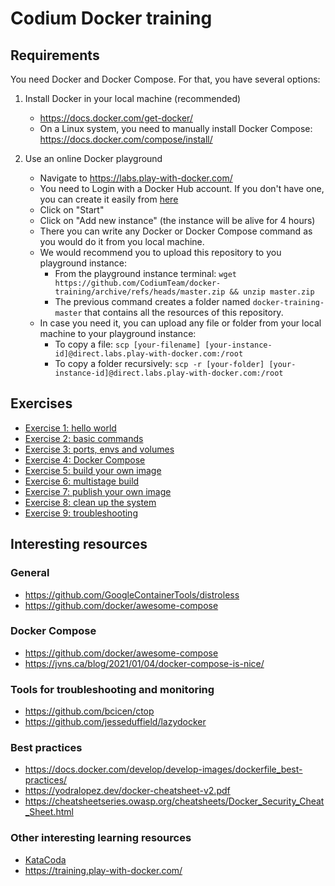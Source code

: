 # Codium Docker training

## Requirements

You need Docker and Docker Compose. For that, you have several options:

1. Install Docker in your local machine (recommended)

   - https://docs.docker.com/get-docker/
   - On a Linux system, you need to manually install Docker Compose: https://docs.docker.com/compose/install/

2. Use an online Docker playground
   - Navigate to https://labs.play-with-docker.com/
   - You need to Login with a Docker Hub account. If you don't have one, you can create it easily from [here](https://hub.docker.com/signup)
   - Click on "Start"
   - Click on "Add new instance" (the instance will be alive for 4 hours)
   - There you can write any Docker or Docker Compose command as you would do it from you local machine.
   - We would recommend you to upload this repository to you playground instance:
     - From the playground instance terminal: `wget https://github.com/CodiumTeam/docker-training/archive/refs/heads/master.zip && unzip master.zip`
     - The previous command creates a folder named `docker-training-master` that contains all the resources of this repository.
   - In case you need it, you can upload any file or folder from your local machine to your playground instance:
     - To copy a file: `scp [your-filename] [your-instance-id]@direct.labs.play-with-docker.com:/root`
     - To copy a folder recursively: `scp -r [your-folder] [your-instance-id]@direct.labs.play-with-docker.com:/root`

## Exercises

- [Exercise 1: hello world](exercise-1-hello-world.md)
- [Exercise 2: basic commands](exercise-2-basic-commands.md)
- [Exercise 3: ports, envs and volumes](exercise-3-ports-envs-volumes.md)
- [Exercise 4: Docker Compose](exercise-4-docker-compose.md)
- [Exercise 5: build your own image](exercise-5-dockerfile.md)
- [Exercise 6: multistage build](exercise-6-multistage.md)
- [Exercise 7: publish your own image](exercise-7-publish-image.md)
- [Exercise 8: clean up the system](exercise-8-clean-up.md)
- [Exercise 9: troubleshooting](exercise-9-troubleshooting.md)

## Interesting resources

### General

- https://github.com/GoogleContainerTools/distroless
- https://github.com/docker/awesome-compose

### Docker Compose

- https://github.com/docker/awesome-compose
- https://jvns.ca/blog/2021/01/04/docker-compose-is-nice/

### Tools for troubleshooting and monitoring

- https://github.com/bcicen/ctop
- https://github.com/jesseduffield/lazydocker

### Best practices

- https://docs.docker.com/develop/develop-images/dockerfile_best-practices/
- https://yodralopez.dev/docker-cheatsheet-v2.pdf
- https://cheatsheetseries.owasp.org/cheatsheets/Docker_Security_Cheat_Sheet.html

### Other interesting learning resources

- [KataCoda](https://www.katacoda.com/?q=docker&hPP=12&idx=scenarios&p=0&is_v=1)
- https://training.play-with-docker.com/
